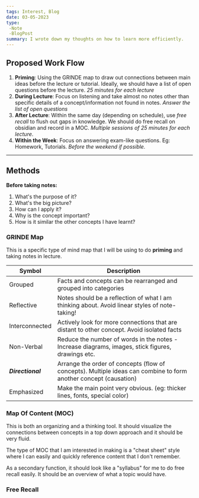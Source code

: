 ```yaml
---
tags: Interest, Blog
date: 03-05-2023
type: 
 -Note
 -BlogPost
summary: I wrote down my thoughts on how to learn more efficiently.
---
```

## Proposed Work Flow
1. **Priming**: Using the GRINDE map to draw out connections between main ideas before the lecture or tutorial. Ideally, we should have a list of open questions before the lecture. *25 minutes for each lecture*
2. **During Lecture**: Focus on listening and take almost no notes other than specific details of a concept/information not found in notes.  *Answer the list of open questions*
3. **After Lecture**: Within the same day (depending on schedule), use *free recall* to flush out gaps in knowledge. We should do free recall on obsidian and record in a MOC. *Multiple sessions of 25 minutes for each lecture*.
4. **Within the Week**: Focus on answering exam-like questions. Eg: Homework, Tutorials. *Before the weekend if possible.*

---

## Methods
**Before taking notes:**
1. What's the purpose of it?
2. What's the big picture?
3. How can I apply it?
4. Why is the concept important?
5. How is it similar the other concepts I have learnt? 

### GRINDE Map 

This is a specific type of mind map that I will be using to do **priming** and taking notes in lecture.

| **Symbol**          | **Description**                                                                                                      |
| --------------- | ---------------------------------------------------------------------------------------------------------------- |
| Grouped         | Facts and concepts can be rearranged and grouped into categories                                                 |
| Reflective      | Notes should be a reflection of what I am thinking about. Avoid linear styles of note-taking!                    |
| Interconnected  | Actively look for more connections that are distant to other concept. Avoid isolated facts                       |
| Non-Verbal      | Reduce the number of words in the notes - Increase diagrams, images, stick figures, drawings etc.                |
| ***Directional*** | Arrange the order of concepts (flow of concepts). Multiple ideas can combine to form another concept (causation) |
| Emphasized | Make the main point very obvious. (eg: thicker lines, fonts, special color)                                                                                                            |

### Map Of Content (MOC)
This is both an organizing and a thinking tool. It should visualize the connections between concepts in a top down approach and it should be very fluid.

The type of MOC that I am interested in making is a "cheat sheet" style where I can easily  and quickly reference content that I don't remember. 

As a secondary function, it should look like a "syllabus" for me to do free recall easily. It should be an overview of what a topic would have.


### Free Recall
